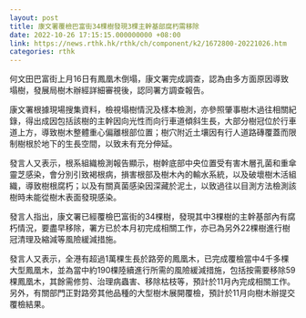 ```yaml
---
layout: post
title: 康文署覆檢巴富街34棵樹發現3棵主幹基部腐朽需移除
date: 2022-10-26 17:15:15.000000000 +08:00
link: https://news.rthk.hk/rthk/ch/component/k2/1672800-20221026.htm
categories: rthk
---
```


何文田巴富街上月16日有鳳凰木倒塌，康文署完成調查，認為由多方面原因導致塌樹，發展局樹木辦經詳細審視後，認同署方調查報告。

康文署根據現場搜集資料，檢視塌樹情況及樣本檢測，亦參照肇事樹木過往相關紀錄，得出成因包括該樹的主幹因向光性而向行車道傾斜生長，大部分樹冠位於行車道上方，導致樹木整體重心偏離根部位置；樹穴附近土壤因有行人道路磚覆蓋而限制樹根於地下的生長空間，以致未有充分伸延。

發言人又表示，根系組織檢測報告顯示，樹幹底部中央位置受有害木層孔菌和重傘靈芝感染，會分別引致褐根病，損害根部及樹木內的輸水系統，以及破壞樹木活組織，導致樹根腐朽；以及有關真菌感染因深藏於泥土，以致過往以目測方法檢測該樹時未能從樹木表面發現感染。

發言人指出，康文署已經覆檢巴富街的34棵樹，發現其中3棵樹的主幹基部內有腐朽情況，要盡早移除，署方已於本月初完成相關工作，亦已為另外22棵樹進行樹冠清理及縮減等風險緩減措施。
 
發言人又表示，全港有超過1萬棵生長於路旁的鳳凰木，已完成覆檢當中4千多棵大型鳳凰木，並為當中約190棵陸續進行所需的風險緩減措施，包括按需要移除59棵鳳凰木，其餘需修剪、治理病蟲害、移除枯枝等，預計於11月內完成相關工作。另外，有關部門正對路旁其他品種的大型樹木展開覆檢，預計於11月向樹木辦提交覆檢結果。
